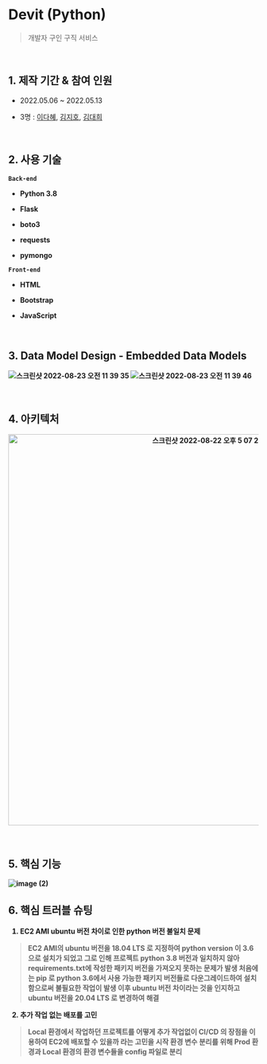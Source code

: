 # Devit (Python)

> 개발자 구인 구직 서비스 <br/>

 

 

<br/>



## 1. 제작 기간 & 참여 인원

* 2022.05.06 ~ 2022.05.13

* 3명 : [이다혜](https://github.com/ekgpgdi), [김지호](https://github.com/kimziaco?tab=repositories), [김대희](https://github.com/eet43)

<br/>

 

## 2. 사용 기술 

<b>```Back-end```<b/>
* Python 3.8 

* Flask

* boto3 <br/>

* requests <br/>

* pymongo <br/>

 

<b>```Front-end```<b/>

 

- HTML

- Bootstrap

- JavaScript

 
<br/>


## 3. Data Model Design - Embedded Data Models

![스크린샷 2022-08-23 오전 11 39 35](https://user-images.githubusercontent.com/84092014/186057233-0f5aa9be-05c3-4e91-b7d1-1aa476b2a02f.png)
![스크린샷 2022-08-23 오전 11 39 46](https://user-images.githubusercontent.com/84092014/186057253-6872906e-ce64-415d-b7f4-75ddd35b8501.png)

 
<br/>
 

## 4. 아키텍처

<p align="center">

 <img width="786" alt="스크린샷 2022-08-22 오후 5 07 26" src="https://user-images.githubusercontent.com/84092014/185902896-eb7667e8-1835-4d86-a441-e09a7aff12af.png">

  </p>

 <br/>

## 5. 핵심 기능
![image (2)](https://user-images.githubusercontent.com/84092014/186078329-650da812-69b0-4d6c-a674-0b4c00d52044.png)
<br/>

## 6. 핵심 트러블 슈팅 
1. EC2 AMI ubuntu 버전 차이로 인한 python 버전 불일치 문제 
> EC2 AMI의 ubuntu 버전을 18.04 LTS 로 지정하여 python version 이 3.6으로 설치가 되었고 그로 인해 프로젝트 python 3.8 버전과 일치하지 않아 requirements.txt에 작성한 패키지 버전을 가져오지 못하는 문제가 발생
> 처음에는 pip 로  python 3.6에서 사용 가능한 패키지 버전들로 다운그레이드하여 설치함으로써 불필요한 작업이 발생
> 이후 ubuntu 버전 차이라는 것을 인지하고 ubuntu 버전을 20.04 LTS 로 변경하여 해결

2. 추가 작업 없는 배포를 고민 
> Local 환경에서 작업하던 프로젝트를 어떻게 추가 작업없이 CI/CD 의 장점을 이용하여 EC2에 배포할 수 있을까 라는 고민을 시작
> 환경 변수 분리를 위해 Prod 환경과 Local 환경의 환경 변수들을 config 파일로 분리
